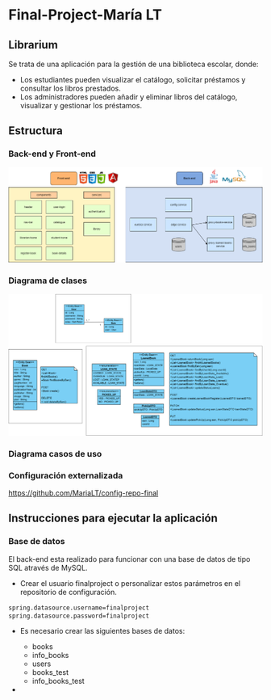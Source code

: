 # Final-Project-María LT

## Librarium

Se trata de una aplicación para la gestión de una biblioteca escolar, donde:
- Los estudiantes pueden visualizar el catálogo, solicitar préstamos y consultar los 
libros prestados.
- Los administradores pueden añadir y eliminar libros del catálogo, visualizar y gestionar los préstamos.


## Estructura

### Back-end y Front-end

![png](https://github.com/MariaLT/Final-Project-Java/blob/main/schema.png)

### Diagrama de clases

![png](https://github.com/MariaLT/Final-Project-Java/blob/main/diagramaDeClases.png)

### Diagrama casos de uso

### Configuración externalizada

https://github.com/MariaLT/config-repo-final



## Instrucciones para ejecutar la aplicación

### Base de datos

El back-end esta realizado para funcionar con una base de datos de tipo SQL através de MySQL.

- Crear el usuario finalproject o personalizar estos parámetros en el repositorio de configuración.

```
spring.datasource.username=finalproject
spring.datasource.password=finalproject

```

- Es necesario crear las siguientes bases de datos:
    - books
    - info_books
    - users
    - books_test
    - info_books_test
    
- 
    
    
